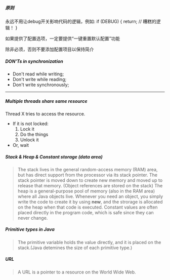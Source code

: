 ##### 原则
永远不用让debug开关影响代码的逻辑，例如:
if (DEBUG) {
	return; // 糟糕的逻辑！
}

如果提供了配置选项，一定要提供“一键重置默认配置”功能

除非必须，否则不要添加配置项目以保持简介
##### DON'Ts in synchronization
* Don't read while writing;
* Don't write while reading;
* Don't write synchronously;

---

##### Multiple threads share same resource
Thread X tries to access the resource.
* If it is not locked:
  1. Lock it  
  2. Do the things  
  3. Unlock it  
* Or, wait

##### Stack & Heap & Constant storage (data area)
> The stack lives in the general random-access memory (RAM) area, but has direct support from the processor via its stack pointer. The stack pointer is moved down to create new memory and moved up to release that memory. (Object references are stored on the stack)
> The heap is a general-purpose pool of memory (also in the RAM area) where all Java objects live. Whenever you need an object, you simply write the code to create it by using **new**, and the strorage is allocated on the heap when that code is executed.
> Constant values are often placed directly in the program code, which is safe since they can never change.

##### Primitive types in Java
> The primitive variable holds the value directly, and it is placed on the stack.(Java detemines the size of each primitive type.) 

##### URL
> A URL is a pointer to a resource on the World Wide Web.
